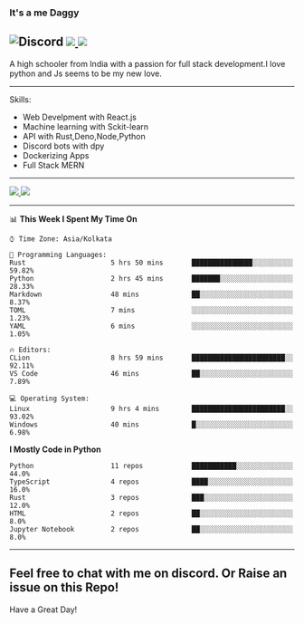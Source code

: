 
### It's a me Daggy

![Discord](https://img.shields.io/discord/491175207122370581?color=black&label=Discord&logo=discord) ![](https://img.shields.io/endpoint?url=https://dev.discordprofiles.me/api/badge/vscode/491174779278065689)<a href="https://github.com/Daggy1234">
  <img src="https://komarev.com/ghpvc/?username=Daggy1234&style=flat-square" />
</a>
 ----

A high schooler from India with a passion for full stack development.I love python and Js seems to be my new love. 

-----

Skills:

- Web Develpment with React.js
- Machine learning with Sckit-learn
- API with Rust,Deno,Node,Python
- Discord bots with dpy
- Dockerizing Apps
- Full Stack MERN

-----
<a href="https://github.com/Daggy1234">
  <img src="https://github-readme-stats.vercel.app/api?username=Daggy1234&show_icons=true&hide_border=true" />
</a><a href="https://github.com/Daggy1234">
  <img src="https://github-readme-stats.vercel.app/api/top-langs/?username=Daggy1234&layout=compact&langs_count=9&hide=css,html" />
</a>

---

<!--START_SECTION:waka-->
📊 **This Week I Spent My Time On** 

```text
⌚︎ Time Zone: Asia/Kolkata

💬 Programming Languages: 
Rust                     5 hrs 50 mins       ███████████████░░░░░░░░░░   59.82% 
Python                   2 hrs 45 mins       ███████░░░░░░░░░░░░░░░░░░   28.33% 
Markdown                 48 mins             ██░░░░░░░░░░░░░░░░░░░░░░░   8.37% 
TOML                     7 mins              ░░░░░░░░░░░░░░░░░░░░░░░░░   1.23% 
YAML                     6 mins              ░░░░░░░░░░░░░░░░░░░░░░░░░   1.05%

🔥 Editors: 
CLion                    8 hrs 59 mins       ███████████████████████░░   92.11% 
VS Code                  46 mins             ██░░░░░░░░░░░░░░░░░░░░░░░   7.89%

💻 Operating System: 
Linux                    9 hrs 4 mins        ███████████████████████░░   93.02% 
Windows                  40 mins             █░░░░░░░░░░░░░░░░░░░░░░░░   6.98%

```

**I Mostly Code in Python** 

```text
Python                   11 repos            ███████████░░░░░░░░░░░░░░   44.0% 
TypeScript               4 repos             ████░░░░░░░░░░░░░░░░░░░░░   16.0% 
Rust                     3 repos             ███░░░░░░░░░░░░░░░░░░░░░░   12.0% 
HTML                     2 repos             ██░░░░░░░░░░░░░░░░░░░░░░░   8.0% 
Jupyter Notebook         2 repos             ██░░░░░░░░░░░░░░░░░░░░░░░   8.0%

```



<!--END_SECTION:waka-->

---

Feel free to chat with me on discord. Or Raise an issue on this Repo!
-----
Have a Great Day!
